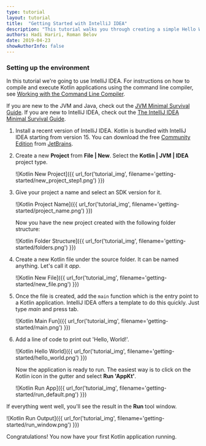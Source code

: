 ```yaml
---
type: tutorial
layout: tutorial
title:  "Getting Started with IntelliJ IDEA"
description: "This tutorial walks you through creating a simple Hello World application using IntelliJ IDEA."
authors: Hadi Hariri, Roman Belov
date: 2019-04-23
showAuthorInfo: false
---
```

### Setting up the environment
In this tutorial we're going to use IntelliJ IDEA.
For instructions on how to compile and execute Kotlin applications using the command line compiler, see [Working with the Command Line Compiler][getting_started_command_line].

If you are new to the JVM and Java, check out the [JVM Minimal Survival Guide](http://hadihariri.com/2013/12/29/jvm-minimal-survival-guide-for-the-dotnet-developer/). If you are new to IntelliJ IDEA, check out the [The IntelliJ IDEA Minimal Survival Guide](http://hadihariri.com/2014/01/06/intellij-idea-minimal-survival-guide/).

1. Install a recent version of IntelliJ IDEA. Kotlin is bundled with IntelliJ IDEA
   starting from version 15. You can download the free [Community Edition][intellijdownload] from [JetBrains][jetbrains].

2. Create a new __Project__ from __File \| New__. Select the __Kotlin \| JVM \| IDEA__ project type.

   ![Kotlin New Project]({{ url_for('tutorial_img', filename='getting-started/new_project_step1.png') }})

3. Give your project a name and select an SDK version for it.

   ![Kotlin Project Name]({{ url_for('tutorial_img', filename='getting-started/project_name.png') }})

   Now you have the new project created with the following folder structure:

   ![Kotlin Folder Structure]({{ url_for('tutorial_img', filename='getting-started/folders.png') }})

4. Create a new Kotlin file under the source folder. It can be named anything. Let's call it *app*.

   ![Kotlin New File]({{ url_for('tutorial_img', filename='getting-started/new_file.png') }})

5. Once the file is created, add the `main` function which is the entry point to a Kotlin application. IntelliJ IDEA offers a template to do this quickly. Just type *main* and press tab.

   ![Kotlin Main Fun]({{ url_for('tutorial_img', filename='getting-started/main.png') }})

6. Add a line of code to print out 'Hello, World!'.

   ![Kotlin Hello World]({{ url_for('tutorial_img', filename='getting-started/hello_world.png') }})

   Now the application is ready to run. The easiest way is to click on the Kotlin icon in the gutter and select __Run 'AppKt'__.

   ![Kotlin Run App]({{ url_for('tutorial_img', filename='getting-started/run_default.png') }})

If everything went well, you'll see the result in the **Run** tool window.

   ![Kotlin Run Output]({{ url_for('tutorial_img', filename='getting-started/run_window.png') }})

Congratulations! You now have your first Kotlin application running.

[intellijdownload]: http://www.jetbrains.com/idea/download/index.html
[jetbrains]: http://www.jetbrains.com
[getting_started_command_line]: command-line.html
